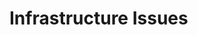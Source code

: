 [title]: # (Infrastructure Issues)
[tags]: # (Troubleshooting,Infrastructure)
[priority]: # (30)

# Infrastructure Issues
